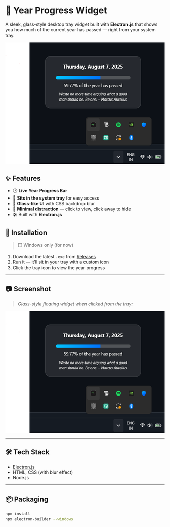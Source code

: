 # 📅 Year Progress Widget

A sleek, glass-style desktop tray widget built with **Electron.js** that shows you how much of the current year has passed — right from your system tray.

![Preview](assets/preview.png)

## ✨ Features

- 🕒 **Live Year Progress Bar**  
- 📌 **Sits in the system tray** for easy access  
- 💎 **Glass-like UI** with CSS backdrop blur  
- 🧠 **Minimal distraction** — click to view, click away to hide  
- 🛠️ Built with **Electron.js**

## 🚀 Installation

> 🪟 Windows only (for now)

1. Download the latest `.exe` from [Releases](https://github.com/kanishk-16/Year-Progress-Widget/releases)
2. Run it — it’ll sit in your tray with a custom icon
3. Click the tray icon to view the year progress

---

## 📷 Screenshot

> *Glass-style floating widget when clicked from the tray:*

![Widget Preview](assets/preview.png)

---

## 🛠 Tech Stack

- [Electron.js](https://www.electronjs.org/)
- HTML, CSS (with blur effect)
- Node.js

---

## 📦 Packaging

```bash
npm install
npx electron-builder --windows
```
